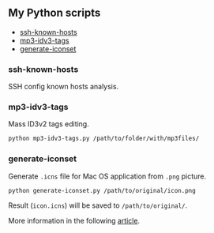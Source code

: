 ## My Python scripts

- [ssh-known-hosts](#ssh-known-hosts)
- [mp3-idv3-tags](#mp3-idv3-tags)
- [generate-iconset](#generate-iconset)

### ssh-known-hosts

SSH config known hosts analysis.

### mp3-idv3-tags

Mass ID3v2 tags editing.

``` bash
python mp3-idv3-tags.py /path/to/folder/with/mp3files/
```

### generate-iconset

Generate `.icns` file for Mac OS application from `.png` picture.

``` bash
python generate-iconset.py /path/to/original/icon.png
```

Result (`icon.icns`) will be saved to `/path/to/original/`.

More information in the following [article](https://retifrav.github.io/blog/2018/10/09/macos-convert-png-to-icns/).
